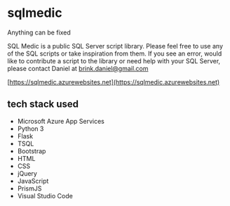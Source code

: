 # sqlmedic
Anything can be fixed

SQL Medic is a public SQL Server script library. Please feel free to use any of the SQL scripts or take inspiration from them. If you see an error, would like to contribute a script to the library or need help with your SQL Server, please contact Daniel at brink.daniel@gmail.com


[https://sqlmedic.azurewebsites.net](https://sqlmedic.azurewebsites.net)

			
## tech stack used
* Microsoft Azure App Services
* Python 3
* Flask
* TSQL
* Bootstrap
* HTML
* CSS
* jQuery
* JavaScript
* PrismJS
* Visual Studio Code
